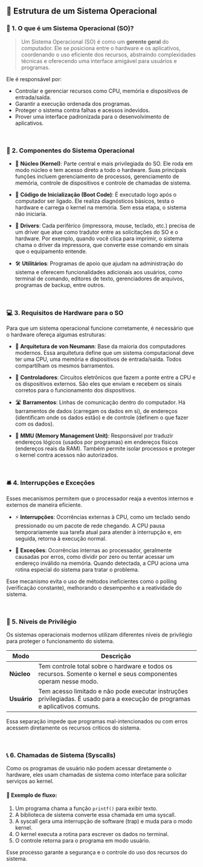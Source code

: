 ## 🧠 Estrutura de um Sistema Operacional

### 📌 1. O que é um Sistema Operacional (SO)?

> Um Sistema Operacional (SO) é como um **gerente geral** do computador. Ele se posiciona entre o hardware e os aplicativos, coordenando o uso eficiente dos recursos, abstraindo complexidades técnicas e oferecendo uma interface amigável para usuários e programas.

Ele é responsável por:
- Controlar e gerenciar recursos como CPU, memória e dispositivos de entrada/saída.
- Garantir a execução ordenada dos programas.
- Proteger o sistema contra falhas e acessos indevidos.
- Prover uma interface padronizada para o desenvolvimento de aplicativos.

<br>

### 🧩 2. Componentes do Sistema Operacional

- 🔧 **Núcleo (Kernel)**: Parte central e mais privilegiada do SO. Ele roda em modo núcleo e tem acesso direto a todo o hardware. Suas principais funções incluem gerenciamento de processos, gerenciamento de memória, controle de dispositivos e controle de chamadas de sistema.

- 🚀 **Código de Inicialização (Boot Code)**: É executado logo após o computador ser ligado. Ele realiza diagnósticos básicos, testa o hardware e carrega o kernel na memória. Sem essa etapa, o sistema não iniciaria.

- 🧩 **Drivers**: Cada periférico (impressora, mouse, teclado, etc.) precisa de um driver que atue como tradutor entre as solicitações do SO e o hardware. Por exemplo, quando você clica para imprimir, o sistema chama o driver da impressora, que converte esse comando em sinais que o equipamento entende.

- 🛠️ **Utilitários**: Programas de apoio que ajudam na administração do sistema e oferecem funcionalidades adicionais aos usuários, como terminal de comando, editores de texto, gerenciadores de arquivos, programas de backup, entre outros.

<br>

### 💻 3. Requisitos de Hardware para o SO

Para que um sistema operacional funcione corretamente, é necessário que o hardware ofereça algumas estruturas:

- 🧠 **Arquitetura de von Neumann**: Base da maioria dos computadores modernos. Essa arquitetura define que um sistema computacional deve ter uma CPU, uma memória e dispositivos de entrada/saída. Todos compartilham os mesmos barramentos.

- 🔌 **Controladores**: Circuitos eletrônicos que fazem a ponte entre a CPU e os dispositivos externos. São eles que enviam e recebem os sinais corretos para o funcionamento dos dispositivos.

- 🛣️ **Barramentos**: Linhas de comunicação dentro do computador. Há barramentos de dados (carregam os dados em si), de endereços (identificam onde os dados estão) e de controle (definem o que fazer com os dados).

- 🧮 **MMU (Memory Management Unit)**: Responsável por traduzir endereços lógicos (usados por programas) em endereços físicos (endereços reais da RAM). Também permite isolar processos e proteger o kernel contra acessos não autorizados.

<br>

### 🛎️ 4. Interrupções e Exceções

Esses mecanismos permitem que o processador reaja a eventos internos e externos de maneira eficiente.

- ⚡ **Interrupções**: Ocorrências externas à CPU, como um teclado sendo pressionado ou um pacote de rede chegando. A CPU pausa temporariamente sua tarefa atual para atender à interrupção e, em seguida, retorna à execução normal.

- 🚨 **Exceções**: Ocorrências internas ao processador, geralmente causadas por erros, como dividir por zero ou tentar acessar um endereço inválido na memória. Quando detectada, a CPU aciona uma rotina especial do sistema para tratar o problema.

Esse mecanismo evita o uso de métodos ineficientes como o polling (verificação constante), melhorando o desempenho e a reatividade do sistema.

<br>

### 🔐 5. Níveis de Privilégio

Os sistemas operacionais modernos utilizam diferentes níveis de privilégio para proteger o funcionamento do sistema.

| Modo        | Descrição                                                                 |
|-------------|---------------------------------------------------------------------------|
| **Núcleo**  | Tem controle total sobre o hardware e todos os recursos. Somente o kernel e seus componentes operam nesse modo. |
| **Usuário** | Tem acesso limitado e não pode executar instruções privilegiadas. É usado para a execução de programas e aplicativos comuns. |

Essa separação impede que programas mal-intencionados ou com erros acessem diretamente os recursos críticos do sistema.

<br>

### 📞 6. Chamadas de Sistema (Syscalls)

Como os programas de usuário não podem acessar diretamente o hardware, eles usam chamadas de sistema como interface para solicitar serviços ao kernel.

#### 🔄 Exemplo de fluxo:
1. Um programa chama a função `printf()` para exibir texto.
2. A biblioteca de sistema converte essa chamada em uma syscall.
3. A syscall gera uma interrupção de software (trap) e muda para o modo kernel.
4. O kernel executa a rotina para escrever os dados no terminal.
5. O controle retorna para o programa em modo usuário.

Esse processo garante a segurança e o controle do uso dos recursos do sistema.